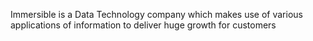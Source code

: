 Immersible is a Data Technology company which makes use of various applications of information to deliver huge growth for customers
